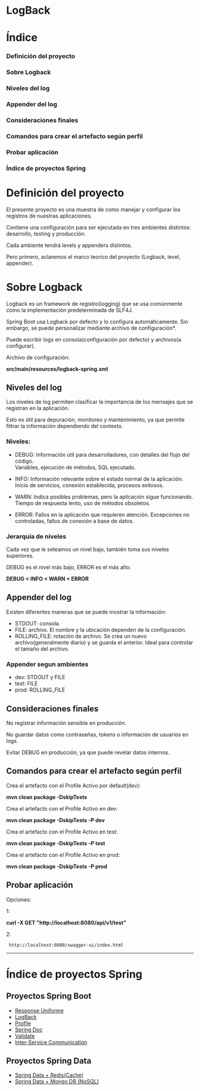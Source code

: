 # **LogBack**

# Índice
### Definición del proyecto
### Sobre Logback
### Niveles del log
### Appender del log
### Consideraciones finales
### Comandos para crear el artefacto según perfil
### Probar aplicación

### Índice de proyectos Spring


#  **Definición del proyecto**

El presente proyecto es una muestra de como  manejar y configurar los registros de nuestras aplicaciones.

Contiene una configuración para ser ejecutada en tres ambientes distintos: desarrollo, testing y producción. 

Cada ambiente tendrá levels y appenders distintos.

Pero primero, aclaremos el marco teorico del proyecto (Logback, level, appender).


#  **Sobre Logback**


Logback es un framework de registro(logging) que se usa comúnmente como la implementación predeterminada de SLF4J. 

Spring Boot usa Logback por defecto y lo configura automáticamente. Sin embargo, se puede personalizar mediante archivo de configuración*.

Puede escribir logs en consola(configuración por defecto) y archivos(a configurar).

Archivo de configuración:

**src/main/resources/logback-spring.xml**


##  **Niveles del log**

Los niveles de log permiten clasificar la importancia de los mensajes que se registran en la aplicación. 

Esto es útil para depuración, monitoreo y mantenimiento, ya que permite filtrar la información dependiendo del contexto.

###  **Niveles:**
- DEBUG:	Información útil para desarrolladores, con detalles del flujo del código.	
		Variables, ejecución de métodos, SQL ejecutado.
  
- INFO:  Información relevante sobre el estado normal de la aplicación.	
	  Inicio de servicios, conexión establecida, procesos exitosos.
   
- WARN:	Indica posibles problemas, pero la aplicación sigue funcionando.	
		Tiempo de respuesta lento, uso de métodos obsoletos.
  
- ERROR:	Fallos en la aplicación que requieren atención.	
		Excepciones no controladas, fallos de conexión a base de datos.


###  **Jerarquía de niveles**

Cada vez que le seteamos un nivel bajo, también toma sus niveles superiores.

DEBUG es el nivel más bajo, ERROR es el más alto:

**DEBUG < INFO < WARN < ERROR**


##  **Appender del log**
Existen diferentes maneras que se puede mostrar la información:
- STDOUT: consola.
- FILE: archivo. El nombre y la ubicación dependen de la configuración.
- ROLLING_FILE: rotación de archivo. Se crea un nuevo archivo(generalmente diario) y se guarda el anterior. Ideal para controlar el tamaño del archivo.

###  **Appender segun ambientes**
- dev: STDOUT y FILE
- test: FILE
- prod: ROLLING_FILE

##  **Consideraciones finales**
No registrar información sensible en producción.

No guardar datos como contraseñas, tokens o información de usuarios en logs.

Evitar DEBUG en producción, ya que puede revelar datos internos.


##  **Comandos para crear el artefacto según perfil**


Crea el artefacto con el Profile Activo por default(dev):

**mvn clean package -DskipTests**

Crea el artefacto con el Profile Activo en dev:

**mvn clean package -DskipTests -P dev**

Crea el artefacto con el Profile Activo en test:

**mvn clean package -DskipTests -P test**

Crea el artefacto con el Profile Activo en prod:

**mvn clean package -DskipTests -P prod**

##  **Probar aplicación**

 Opciones:
 
 1:
 
  **curl -X GET "http://localhost:8080/api/v1/test"**
 
 2:	
 
	 http://localhost:8080/swagger-ui/index.html


---
#  **Índice de proyectos Spring**
##  **Proyectos Spring Boot**
- [Response Uniforme](https://github.com/pabloEmanuelIgoldi/Spring-Boot-Response-Wrapper)
- [LogBack](https://github.com/pabloEmanuelIgoldi/Spring-Boot-Logback)
- [Profile](https://github.com/pabloEmanuelIgoldi/Spring-Boot-Profile)
- [Spring Doc](https://github.com/pabloEmanuelIgoldi/Spring-Boot-Swagger)
- [Validate](https://github.com/pabloEmanuelIgoldi/Spring-Boot-Validate)
- [Inter-Service Communication](https://github.com/pabloEmanuelIgoldi/Spring-Boot-Inter-Service-Communication)
##  **Proyectos Spring Data**
- [Spring Data + Redis(Cache)](https://github.com/pabloEmanuelIgoldi/Spring-Data-Redis)
- [Spring Data + Mongo DB (NoSQL)](https://github.com/pabloEmanuelIgoldi/Spring-Data-Mongo)

